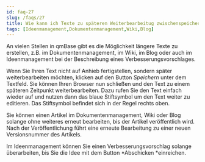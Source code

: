 ```yaml
---
id: faq-27
slug: /faqs/27
title: Wie kann ich Texte zu späteren Weiterbearbeitug zwischenspeichern
tags: [Ideenmanagement,Dokumentenmanagement,Wiki,Blog]
---
```

An vielen Stellen in qmBase gibt es die Möglichkeit längere Texte zu erstellen, z.B. im Dokumentenmanagement, im Wiki, im Blog oder auch im Ideenmanagement bei der Beschreibung eines Verbesserungsvorschlages.

Wenn Sie Ihren Text nicht auf Anhieb fertigstellen, sondern später weiterbearbeiten möchten, klicken auf den Button *Speichern* unter dem Textfeld. Sie können Ihren Browser nun schließen und den Text zu einem späteren Zeitpunkt weiterbearbeiten. Dazu rufen Sie den Text einfach wieder auf und nutzen dann das blaue Stiftsymbol um den Text weiter zu editieren. Das Stiftsymbol befindet sich in der Regel rechts oben.

Sie können einen Artikel im Dokumentenmanagement, Wiki oder Blog solange ohne weiteres erneut bearbeiten, bis der Artikel veröffentlich wird. Nach der Veröffentlichung führt eine erneute Bearbeitung zu einer neuen Versionsnummer des Artikels.

Im Ideenmanagement können Sie einen Verbesserungsvorschlag solange überarbeiten, bis Sie die Idee mit dem Button *Abschicken *einreichen.